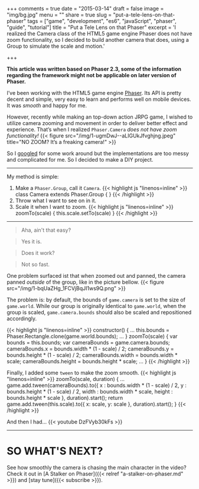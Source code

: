 +++
comments = true
date = "2015-03-14"
draft = false
image = "img/bg.jpg"
menu = ""
share = true
slug = "put-a-tele-lens-on-that-phaser"
tags = ["game", "development", "es6", "javaScript", "phaser", "guide", "tutorial"]
title = "Put a Tele Lens on that Phaser"
excerpt = 'I realized the Camera class of the HTML5 game engine Phaser does not have zoom functionality, so I decided to build another camera that does, using a Group to simulate the scale and motion.'

+++

**This article was written based on Phaser 2.3, some of the information regarding the framework might not be applicable on later version of Phaser.**

I’ve been working with the HTML5 game engine [Phaser](http://phaser.io). Its API is pretty decent and simple, very easy to learn and performs well on mobile devices. It was *smooth* and happy for me.

However, recently while making an top-down action JRPG game, I wished to utilize camera zooming and movement in order to deliver better effect and experience. That’s when I realized `Phaser.Camera` *does not have zoom functionality!*
{{< figure src="/img/1-ugmDwJ--aLIGUkJfvghjng.jpeg" title="NO ZOOM? It’s a freaking camera!" >}}

So I [googled](https://www.google.com/search?q=phaser+camera+zoom) for some work around but the implementations are too messy and complicated for me. So I decided to make a DIY project.

---

My method is simple:

1. Make a `Phaser.Group`, call it `Camera`.
{{< highlight js "linenos=inline" >}}
    class Camera extends Phaser.Group {
    }
{{< /highlight >}}
2. Throw what I want to see on in it.
3. Scale it when I want to zoom.
{{< highlight js "linenos=inline" >}}
    zoomTo(scale) {
        this.scale.setTo(scale)
    }
{{< /highlight >}}

---

> Aha, ain't that easy?

> Yes it is.

> Does it work?

> Not so fast.

One problem surfaced ist that when zoomed out and panned, the camera panned *outside* of the group, like in the picture bellow.
{{< figure src="/img/1-bqUaZHg_1FCVjBqJI1ws9Q.png" >}}

The problem is: by default, the bounds of `game.camera` is set to the size of `game.world`. While our group is originally identical to `game.world`, when the group is scaled, `game.camera.bounds` should also be scaled and repositioned accordingly.

{{< highlight js "linenos=inline" >}}
    constructor() {
        ...
        this.bounds = Phaser.Rectangle.clone(game.world.bounds);
        ...
    }
    zoomTo(scale) {
        var bounds       = this.bounds;
        var cameraBounds = game.camera.bounds;
        cameraBounds.x      = bounds.width  * (1 - scale) / 2;
        cameraBounds.y      = bounds.height * (1 - scale) / 2;
        cameraBounds.width  = bounds.width  * scale;
        cameraBounds.height = bounds.height * scale;
        ...
    }
{{< /highlight >}}

Finally, I added some `tween` to make the zoom smooth.
{{< highlight js "linenos=inline" >}}
    zoomTo(scale, duration) {
        ...
        game.add.tween(cameraBounds).to({
            x      : bounds.width  * (1 - scale) / 2,
            y      : bounds.height * (1 - scale) / 2,
            width  : bounds.width  * scale,
            height : bounds.height * scale
        }, duration).start();
        return game.add.tween(this.scale).to({
            x: scale, y: scale
        }, duration).start();
    }
{{< /highlight >}}

And then I had…
{{< youtube DzFVyb30kFs >}}

---

# SO WHAT'S NEXT?

See how smoothly the camera is chasing the main character in the video? Check it out in [A Stalker on Phaser]({{< relref "a-stalker-on-phaser.md" >}}) and [stay tune]({{< subscribe >}}).
